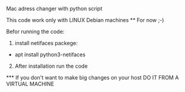 Mac adress changer with python script

This code work only with LINUX Debian machines  ** For now ;-)

Befor running the code:
1. install netifaces packege:
- apt install python3-netifaces

2. After installation run the code

*** If you don't want to make big changes on your host
    DO IT FROM A VIRTUAL MACHINE


